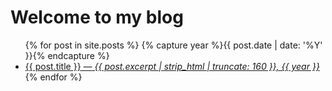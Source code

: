 # Welcome to my blog

<ul>
  {% for post in site.posts %}
  {% capture year %}{{ post.date | date: '%Y' }}{% endcapture %}
    <li>
      <a href="{{ post.url }}">{{ post.title }}<i> &#8212; {{ post.excerpt | strip_html | truncate: 160 }}, {{ year }}</i></a>  
    </li>
  {% endfor %}
</ul>
